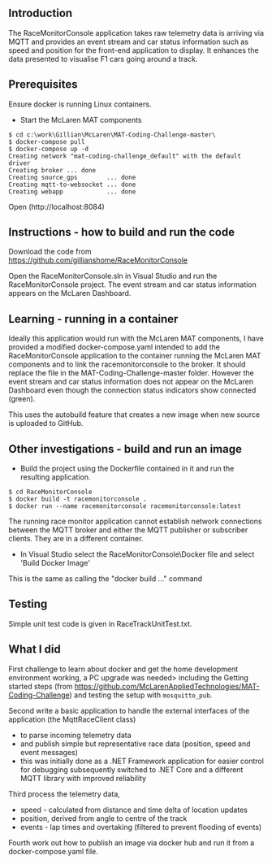 
## Introduction

The RaceMonitorConsole application takes raw telemetry data is arriving via MQTT and provides an event stream and car status information such as speed and position for the front-end application to display.
It enhances the data presented to visualise F1 cars going around a track. 

## Prerequisites

Ensure docker is running Linux containers.

* Start the McLaren MAT components
```console
$ cd c:\work\Gillian\McLaren\MAT-Coding-Challenge-master\
$ docker-compose pull
$ docker-compose up -d
Creating network "mat-coding-challenge_default" with the default driver
Creating broker ... done
Creating source_gps        ... done
Creating mqtt-to-websocket ... done
Creating webapp            ... done
```

Open (http://localhost:8084)

## Instructions - how to build and run the code

Download the code from https://github.com/gillianshome/RaceMonitorConsole

Open the RaceMonitorConsole.sln in Visual Studio and run the RaceMonitorConsole project.
The event stream and car status information appears on the McLaren Dashboard.

## Learning - running in a container 

Ideally this application would run with the McLaren MAT components, I have provided a modified docker-compose.yaml intended to add the RaceMonitorConsole application to the container running the McLaren MAT components and to link the racemonitorconsole to the broker. It should replace the file in the MAT-Coding-Challenge-master folder. 
However the event stream and car status information does not appear on the McLaren Dashboard even though the connection status indicators show connected (green).

This uses the autobuild feature that creates a new image when new source is uploaded to GitHub.

## Other investigations - build and run an image

* Build the project using the Dockerfile contained in it and run the resulting application.

```console
$ cd RaceMonitorConsole
$ docker build -t racemonitorconsole .
$ docker run --name racemonitorconsole racemonitorconsole:latest
```

The running race monitor application cannot establish network connections between the MQTT broker and either the MQTT publisher or subscriber clients. They are in a different container.

* In Visual Studio select the RaceMonitorConsole\Docker file and select 'Build Docker Image'

This is the same as calling the "docker build ..." command

## Testing

Simple unit test code is given in RaceTrackUnitTest.txt.

## What I did

First challenge to learn about docker and get the home development environment working, a PC upgrade was needed> including the Getting started steps (from https://github.com/McLarenAppliedTechnologies/MAT-Coding-Challenge) and testing the setup with `mosquitto_pub`.

Second write a basic application to handle the external interfaces of the application (the MqttRaceClient class)
* to parse incoming telemetry data
* and publish simple but representative race data (position, speed and event messages)
* this was initially done as a .NET Framework application for easier control for debugging subsequently switched to .NET Core and a different MQTT library with improved reliability

Third process the telemetry data, 
* speed - calculated from distance and time delta of location updates
* position, derived from angle to centre of the track
* events - lap times and overtaking (filtered to prevent flooding of events)

Fourth work out how to publish an image via docker hub and run it from a docker-compose.yaml file.

